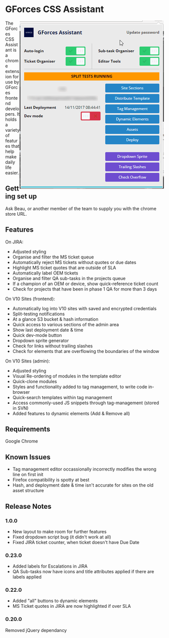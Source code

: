 # GForces CSS Assistant #

<img align="right" style="float: right;" src="image/example.png">
The GForces CSS Assistant is a chrome extension for use by GForces frontend developers. It holds a variety of features that help make daily life easier.

## Getting set up ##

Ask Beau, or another member of the team to supply you with the chrome store URL.

## Features ##


On JIRA:
- Adjusted styling
- Organise and filter the MS ticket queue
- Automatically reject MS tickets without quotes or due dates
- Highlight MS ticket quotes that are outside of SLA
- Automatically label OEM tickets
- Organise and filter QA sub-tasks in the projects queue
- If a champion of an OEM or device, show quick-reference ticket count
- Check for projects that have been in phase 1 QA for more than 3 days


On V10 Sites (frontend):
- Automatically log into V10 sites with saved and encrypted credentials
- Split-testing notifications
- At a glance S3 bucket & hash information
- Quick access to various sections of the admin area
- Show last deployment date &  time
- Quick dev-mode button
- Dropdown sprite generator
- Check for links without trailing slashes
- Check for elements that are overflowing the boundaries of the window


On V10 Sites (admin):
- Adjusted styling
- Visual Re-ordering of modules in the template editor
- Quick-clone modules
- Styles and functionality added to tag management, to write code in-browser
- Quick-search templates within tag management
- Access commonly-used JS snippets through tag-management (stored in SVN)
- Added features to dynamic elements (Add & Remove all)

## Requirements ##

Google Chrome

## Known Issues ##

- Tag management editor occassionally incorrectly modifies the wrong line on first init
- Firefox compatibility is spotty at best
- Hash, and deployment date & time isn't accurate for sites on the old asset structure

## Release Notes ##

### 1.0.0 ###
- New layout to make room for further features
- Fixed dropdown script bug (it didn't work at all)
- Fixed JIRA ticket counter, when ticket doesn't have Due Date

### 0.23.0 ###
- Added labels for Escalations in JIRA
- QA Sub-tasks now have icons and title attributes applied if there are labels applied 
### 0.22.0 ###
- Added "all" buttons to dynamic elements
- MS Ticket quotes in JIRA are now highlighted if over SLA

### 0.20.0 ###
Removed jQuery dependancy
